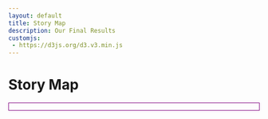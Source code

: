 ```yaml
---
layout: default
title: Story Map
description: Our Final Results
customjs:
 - https://d3js.org/d3.v3.min.js
---
```

# Story Map


<html>
<head>
  <meta charset="utf-8">
  <meta name="viewport" content="width=device-width">
  <title>JS Bin</title>
  <style id="jsbin-css">
  .boxed {
  border: 1px solid purple ;
  }
  .background {
    fill: #eee;
    pointer-events: all;
  }
  .background-trial {
    fill: 'black';
  }
  .button {
    position: relative;
  }
  .map-layer {
    fill: #fff;
    stroke: #aaa;
  }
  .effect-layer{
    pointer-events:none;
  }
  text{
    font-family: 'Helvetica Neue', Helvetica, Arial, sans-serif;
    font-weight: 300;
  }
  text.big-text{
    font-size: 30px;
    font-weight: 400;
  }
  .effect-layer text, text.dummy-text{
    font-size: 12px;
  }
  .tooltip {
    position: absolute;
    z-index: 10;
    visibility: hidden;
    background: Beige;
  }
  </style>
</head>
<body>
<div class="boxed">
  <script src="https://d3js.org/d3.v3.min.js"></script>
      <div id = 'chart1'>
        <div id = 'title_div'>
        </div>
        <div id = 'dropdown'></div>
    </div>
  <script id="jsbin-javascript">
  var width = 1200,
      height = 600,
      left;

  // Define color scale
  var color = d3.scale.linear()
    .domain([1, 5])
    .clamp(true)
    .range(['white', 'SteelBlue']);

  var projection = d3.geo.mercator()
                       .scale(900)
                       .center([-103.7,38])
                       .translate([(width)/2, (height)/2])

  var path = d3.geo.path()
    .projection(projection);


  var title_svg = d3.select('#title_div')
    .append('svg')
    .attr('width', width)
    .attr('height', 100);

  title_svg.append('rect')
    .attr('id', 'title_background')
    .attr('class', 'background')
    .attr('width', width)
    .attr('height', 100);


  // Set svg width & height
  var svg = d3.select('#chart1')
    .append('svg')
    .attr('width', width)
    .attr('height', height);

  // Add background
  svg.append('rect')
    .attr('class', 'background')
    .attr('width', width)
    .attr('height', height);



  var filter_y = 77;
  var filter_text = 90;
  var year_x = 280;
  var space_x = 50;
  var assigned = true;
  var zoom_in = false;

  var years = [{'x': year_x + (0*space_x), 'year': 2001},
  {'x': year_x + (1*space_x), 'year': 2002},
  {'x': year_x + (2*space_x), 'year': 2003},
  {'x': year_x + (3*space_x), 'year': 2004},
  {'x': year_x + (4*space_x), 'year': 2005},
  {'x': year_x + (5*space_x), 'year': 2006},
  {'x': year_x + (6*space_x), 'year': 2007},
  {'x': year_x + (7*space_x), 'year': 2008},
  {'x': year_x + (8*space_x), 'year': 2009},
  {'x': year_x + (9*space_x), 'year': 2010},
  {'x': year_x + (10*space_x), 'year': 2011},
  {'x': year_x + (11*space_x), 'year': 2012}];

  var year_buttons = title_svg.selectAll("rect")
                              .filter(function(d) {
                                return d;
                              })
                             .data(years)
                             .enter()
                             .append("rect");

  var yearAttributes = year_buttons
                          .attr("width", 50)
                          .attr("height", 18)
                          // .attr('r', 8)
                          .attr("x", function (d) { return d.x; })
                          .style("y", filter_y)
                          .style('opacity', 0.2);

  year_buttons.filter(function(d) { return d.year == 2001; })
    .style('opacity', 0.5);

  for (var i = 0; i < years.length; i++) {
    title_svg.append('text').text(years[i].year)
      .attr('id', 'year_text')
      .attr('dx', years[i].x + 13)
      .attr('dy', filter_y + 13)
      .style('font-size', 12);
  }


  title_svg.append('text').text('Patents: ').attr('x', 10).attr('y', filter_text);

  var assigned_filter = title_svg.append('rect')
    .attr('id', 'assigned_filter')
    .attr('width', 70)
    .attr('height', 18)
    .attr('x', 80)
    .attr('y', filter_y)
    .style('opacity', 0.5);
    title_svg.append('text').text('Assigned').attr('x', 90).attr('y', filter_text).style('font-size', 12);

  var invented_filter = title_svg.append('rect')
    .attr('id', 'invented_filter')
    .attr('width', 70)
    .attr('height', 18)
    .attr('x', 150)
    .attr('y', filter_y)
    .style('opacity', 0.2);
    title_svg.append('text').text('Invented').attr('id', 'invented_filter').attr('x', 165).attr('y', filter_text).style('font-size', 12);







  var g = svg.append('g');


  var effectLayer = g.append('g')
    .classed('effect-layer', true);


  var mapLayer = g.append('g')
    .classed('map-layer', true);


  var dummyText = g.append('text')
    .classed('dummy-text', true)
    .attr('x', 10)
    .attr('y', 30)
    .style('opacity', 0);


  var bigText = g.append('text')
    .classed('big-text', true)
    .attr('x', 20)
    .attr('y', 45);


  var tooltip = d3.select('#chart1')
         .append('g')
         .attr('class', 'tooltip');


  svg.append('rect')
    .attr('id', 'summary_stats')
    .attr('width', (width / 5) + 20)
    .attr('height', 900)
    .attr("transform","translate(0,0)")
    .attr("fill", "SteelBlue")
    .style('opacity', 0.1)
    .attr('stroke', 'black')
    .attr('stroke-width', 0.2);

  title_svg.append('text')
    .attr('id', 'title')
    .text('Top Innovative Cities in the United States')
    .attr('font-size', 24)
    .attr('x', 400)
    .attr('y', 30);

  svg.append('text')
    .attr('id', 'year')
    .text('Year: ')
    .attr('font-weight', 'bold')
    .attr('font-size', 12)
    .attr('x', 10)
    .attr('y', 30);

  svg.append('text')
    .attr('id', 'top_features')
    .text('Logistic Regression Coefficients: ')
    .attr('font-weight', 'bold')
    .attr('font-size', 12)
    .attr('x', 10)
    .attr('y', 50);

  svg.append('text')
    .text('Feature')
    .attr('font-weight', 'bold')
    .attr('font-size', 12)
    .attr('x', 20)
    .attr('y', 80);


  svg.append('text')
    .text('Assigned')
    .attr('font-weight', 'bold')
    .attr('font-size', 12)
    .attr('x', 120)
    .attr('y', 80);

  svg.append('text')
      .text('Invented')
      .attr('font-weight', 'bold')
      .attr('font-size', 12)
      .attr('x', 180)
      .attr('y', 80);

  svg.append('text')
    .text('Top Cities: ')
    .attr('id', 'top_cities')
    .attr('font-weight', 'bold')
    .attr('font-size', 12)
    .attr('x', 10)
    .attr('y', 250);

  svg.append('text')
    .text('Place: ')
    .attr('font-weight', 'bold')
    .attr('font-size', 12)
    .attr('x', 10)
    .attr('y', 400);

  svg.append('text')
    .text('Total Patents: ')
    .attr('font-weight', 'bold')
    .attr('font-size', 12)
    .attr('x', 10)
    .attr('y', 420);

  svg.append('text')
    .text('Total Invented Patents: ')
    .attr('font-weight', 'bold')
    .attr('font-size', 12)
    .attr('x', 10)
    .attr('y', 440);

  svg.append('text')
    .text('Average SBIR Funding: ')
    .attr('font-weight', 'bold')
    .attr('font-size', 12)
    .attr('x', 10)
    .attr('y', 460);

  svg.append('text')
    .text('Percent Creative Class: ')
    .attr('font-weight', 'bold')
    .attr('font-size', 12)
    .attr('x', 10)
    .attr('y', 480);

  svg.append('text')
    .text("Percent Bachelor's Deg: ")
    .attr('font-weight', 'bold')
    .attr('font-size', 12)
    .attr('x', 10)
    .attr('y', 500);

  svg.append('text')
    .text("Percent Graduate Deg: ")
    .attr('font-weight', 'bold')
    .attr('font-size', 12)
    .attr('x', 10)
    .attr('y', 520);

  svg.append('text')
    .text("Percent Foreign Born: ")
    .attr('font-weight', 'bold')
    .attr('font-size', 12)
    .attr('x', 10)
    .attr('y', 540);

  svg.append('text')
    .text("Median Household Income: ")
    .attr('font-weight', 'bold')
    .attr('font-size', 12)
    .attr('x', 10)
    .attr('y', 560);



  d3.json('https://gist.githubusercontent.com/rohuniyer/c44fead13bb1f6ec517bdb53f36870da/raw/aba3df59a745810f7afef833b0728a6b70ba8129/new_cities_stats.json', function(error, mapData) {

    //console.log(mapData.features[0].properties.place_name)

    var features = mapData.features;

    var spacing = 20;

    var f_3 = d3.format(".3f");
    var f_1 = d3.format(",.0f");


    var year = 2001;

    d3.csv('https://raw.githubusercontent.com/rohuniyer/a_story_of_cities_and_patents/master/csv_for_summary.csv',
      function(data) {
        //console.log(data[0]);

        var annualPatentSummary = d3.nest()
          .key(function(d) { return d.Year; })
          .rollup(function(v) { return d3.sum(v, function(d) { return d['Patents']; }); })
          .entries(data);


        var annualInventorPatentSummary = d3.nest()
            .key(function(d) { return d.Year; })
            .rollup(function(v) { return d3.sum(v, function(d) { return d.inventor_patents; }); })
            .entries(data);


        var annualSBIRSummary = d3.nest()
          .key(function(d) { return d.Year; })
          .rollup(function(v) { return d3.mean(v, function(d) { return d['Award Mean']; }); })
          .entries(data);


        var annualCC = d3.nest()
          .key(function(d) { return d.Year; })
          .rollup(function(v) { return d3.mean(v, function(d) { return d.percent_creative_class; }); })
          .entries(data);

        var annualBachelors = d3.nest()
          .key(function(d) {return d.Year; })
          .rollup(function(v) { return d3.mean(v, function(d) { return d.percent_bachelors; }); })
          .entries(data);

        var annualGraduate = d3.nest()
          .key(function(d) { return d.Year; })
          .rollup(function(v) { return d3.mean(v, function(d) { return d.percent_graduate; }); })
          .entries(data);

        var annualForeignBorn = d3.nest()
          .key(function(d) { return d.Year; })
          .rollup(function(v) { return d3.mean(v, function(d) { return d.percent_foreign_born; }); })
          .entries(data);

        var annualMedianIncome = d3.nest()
          .key(function(d) { return d.Year; })
          .rollup(function(v) { return d3.mean(v, function(d) { return d.median_household_income; }); })
          .entries(data);

        var topCities = d3.nest()
          .key(function(d) { return d.Year; })
          .entries(data);

        function rank_inventor_cities() {
          var ranked_cities = [];
          for (var i = 0; i < Object.keys(topCities).length; i++) {
            ranked_cities.push(topCities[i].values.map(d => [d.city_state, d.inventor_patents]));
          }
          for (var i = 0; i < ranked_cities.length; i++) {
            ranked_cities[i].sort(function (a, b) {
              return b[1] - a[1];
            })
            ranked_cities[i] = ranked_cities[i].map(d => d[0]);
          }
          return ranked_cities;
        }
        var ranked_inventor_cities = rank_inventor_cities();




        function get_cities() {
          var ranked_cities = []
          for (var i = 0; i < Object.keys(topCities).length; i++) {
            ranked_cities.push(topCities[i].values.map(d => d.city_state));
          }
          return ranked_cities;
        }

        var ranked_cities = get_cities();


        d3.csv('https://raw.githubusercontent.com/rohuniyer/a_story_of_cities_and_patents/master/regression_results.csv',
          function(regression_data) {

            var annualRegressionSummary = d3.nest()
              .key(function(d) { return d.Year; })
              .key(function(v) { return v.score; })
              .entries(regression_data);


            function regression_results_text() {

              var results_y = 100;

              //Award Mean
              svg.append('text')
                .text('SBIR Mean: ')
                .attr('font-size', 12)
                .attr('x', 20)
                .attr('y', results_y);

              svg.append('text')
                .text(function(d) {
                  return f_3(annualRegressionSummary[year-2001].values[0].values[0].award_mean);
                })
                .attr('id', 'award_mean_sa')
                .attr('font-size', 12)
                .attr('x', 120)
                .attr('y', results_y);

              svg.append('text')
                .text(function(d) {
                  return f_3(annualRegressionSummary[year-2001].values[1].values[0].award_mean);
                })
                .attr('id', 'award_mean_si')
                .attr('font-size', 12)
                .attr('x', 180)
                .attr('y', results_y);

              //Perc Creative Class
              svg.append('text')
                .text('Creative Class: ')
                .attr('font-size', 12)
                .attr('x', 20)
                .attr('y', results_y + spacing);

              svg.append('text')
                .text(function(d) {
                  return f_3(annualRegressionSummary[year-2001].values[0].values[0].scaled_perc_creative_class);
                })
                .attr('id', 'scaled_perc_creative_class_sa')
                .attr('font-size', 12)
                .attr('x', 120)
                .attr('y', results_y + spacing);

              svg.append('text')
                .text(function(d) {
                  return f_3(annualRegressionSummary[year-2001].values[1].values[0].scaled_perc_creative_class);
                })
                .attr('id', 'scaled_perc_creative_class_si')
                .attr('font-size', 12)
                .attr('x', 180)
                .attr('y', results_y + spacing);


              //Perc Bachelors
              svg.append('text')
                .text('Bachelors Deg.: ')
                .attr('font-size', 12)
                .attr('x', 20)
                .attr('y', results_y + (2*spacing));

              svg.append('text')
                .text(function(d) {
                  return f_3(annualRegressionSummary[year-2001].values[0].values[0].percent_bachelors);
                })
                .attr('id', 'percent_bachelors_sa')
                .attr('font-size', 12)
                .attr('x', 120)
                .attr('y', results_y + (2*spacing));

              svg.append('text')
                .text(function(d) {
                  return f_3(annualRegressionSummary[year-2001].values[1].values[0].percent_bachelors);
                })
                .attr('id', 'percent_bachelors_si')
                .attr('font-size', 12)
                .attr('x', 180)
                .attr('y', results_y + (2*spacing));

              //Perc Graduate
              svg.append('text')
                .text('Graduates Deg.: ')
                .attr('font-size', 12)
                .attr('x', 20)
                .attr('y', results_y + (3*spacing));

              svg.append('text')
                .text(function(d) {
                  return f_3(annualRegressionSummary[year-2001].values[0].values[0].percent_graduate);
                })
                .attr('id', 'percent_graduate_sa')
                .attr('font-size', 12)
                .attr('x', 120)
                .attr('y', results_y + (3*spacing));

              svg.append('text')
                .text(function(d) {
                  return f_3(annualRegressionSummary[year-2001].values[1].values[0].percent_graduate);
                })
                .attr('id', 'percent_graduate_si')
                .attr('font-size', 12)
                .attr('x', 180)
                .attr('y', results_y + (3*spacing));

                //Perc Foreign Born
                svg.append('text')
                  .text('Foreign Born: ')
                  .attr('font-size', 12)
                  .attr('x', 20)
                  .attr('y', results_y + (4*spacing));

                svg.append('text')
                  .text(function(d) {
                    return f_3(annualRegressionSummary[year-2001].values[0].values[0].percent_foreign_born);
                  })
                  .attr('id', 'percent_foreign_born_sa')
                  .attr('font-size', 12)
                  .attr('x', 120)
                  .attr('y', results_y + (4*spacing));

                svg.append('text')
                  .text(function(d) {
                    return f_3(annualRegressionSummary[year-2001].values[1].values[0].percent_foreign_born);
                  })
                  .attr('id', 'percent_foreign_born_si')
                  .attr('font-size', 12)
                  .attr('x', 180)
                  .attr('y', results_y + (4*spacing));

                //Recipient Mean
                svg.append('text')
                  .text('Federal Funding: ')
                  .attr('font-size', 12)
                  .attr('x', 20)
                  .attr('y', results_y + (5*spacing));

                svg.append('text')
                  .text(function(d) {
                    return f_3(annualRegressionSummary[year-2001].values[0].values[0].recipient_mean);
                  })
                  .attr('id', 'recipient_mean_sa')
                  .attr('font-size', 12)
                  .attr('x', 120)
                  .attr('y', results_y + (5*spacing));

                svg.append('text')
                  .text(function(d) {
                    return f_3(annualRegressionSummary[year-2001].values[1].values[0].recipient_mean);
                  })
                  .attr('id', 'recipient_mean_si')
                  .attr('font-size', 12)
                  .attr('x', 180)
                  .attr('y', results_y + (5*spacing));

                //Median Household Income
                svg.append('text')
                  .text('Household Income: ')
                  .attr('font-size', 12)
                  .attr('x', 20)
                  .attr('y', results_y + (6*spacing));

                svg.append('text')
                  .text(function(d) {
                    return f_3(annualRegressionSummary[year-2001].values[0].values[0].median_household_income);
                  })
                  .attr('id', 'median_household_income_sa')
                  .attr('font-size', 12)
                  .attr('x', 120)
                  .attr('y', results_y + (6*spacing));

                svg.append('text')
                  .text(function(d) {
                    return f_3(annualRegressionSummary[year-2001].values[1].values[0].median_household_income);
                  })
                  .attr('id', 'median_household_income_si')
                  .attr('font-size', 12)
                  .attr('x', 180)
                  .attr('y', results_y + (6*spacing));


            }

            regression_results_text();





    d3.json('https://raw.githubusercontent.com/rohuniyer/a_story_of_cities_and_patents/master/city_stats.json', function(error, cityData) {

      var centroids = features.map(function (feature){
        return path.centroid(feature);
      });


        var years = Object.keys(cityData).sort();

        var city_features = cityData[year];

        draw_legend();


        function write_top_cities() {
          svg.append('text')
           .html(function (d) {
             if (assigned) {
               var curr_city = city_features[ranked_cities[year-2001][0]]
             }
             else {
               var curr_city = city_features[ranked_inventor_cities[year-2001][0]]
             }
             var city_rank = '1 | ' + curr_city.city_for_viewing;
             return city_rank; //topCities[year-2001].values[0].city_state;
           })
           .attr('id', 'top_cities_1')
           .attr('font-size', 12)
           .attr('x', 20)
           .attr('y', 270)

           svg.append('text')
            .html(function (d) {
              if (assigned) {
                var curr_city = city_features[ranked_cities[year-2001][1]]
              }
              else {
                var curr_city = city_features[ranked_inventor_cities[year-2001][1]]
              }
              var city_rank = '2 | ' + curr_city.city_for_viewing;
              return city_rank; //topCities[year-2001].values[0].city_state;
            })
            .attr('id', 'top_cities_2')
            .attr('font-size', 12)
            .attr('x', 20)
            .attr('y', 285)

            svg.append('text')
             .html(function (d) {
               if (assigned) {
                 var curr_city = city_features[ranked_cities[year-2001][2]]
               }
               else {
                 var curr_city = city_features[ranked_inventor_cities[year-2001][2]]
               }
               var city_rank = '3 | ' + curr_city.city_for_viewing;
               return city_rank; //topCities[year-2001].values[0].city_state;
             })
             .attr('id', 'top_cities_3')
             .attr('font-size', 12)
             .attr('x', 20)
             .attr('y', 300)

             svg.append('text')
              .html(function (d) {
                if (assigned) {
                  var curr_city = city_features[ranked_cities[year-2001][3]]
                }
                else {
                  var curr_city = city_features[ranked_inventor_cities[year-2001][3]]
                }
                var city_rank = '4 | ' + curr_city.city_for_viewing;
                return city_rank; //topCities[year-2001].values[0].city_state;
              })
              .attr('id', 'top_cities_4')
              .attr('font-size', 12)
              .attr('x', 20)
              .attr('y', 315)

              svg.append('text')
               .html(function (d) {
                 if (assigned) {
                   var curr_city = city_features[ranked_cities[year-2001][4]]
                 }
                 else {
                   var curr_city = city_features[ranked_inventor_cities[year-2001][4]]
                 }
                 var city_rank = '5 | ' + curr_city.city_for_viewing;
                 return city_rank; //topCities[year-2001].values[0].city_state;
               })
               .attr('id', 'top_cities_5')
               .attr('font-size', 12)
               .attr('x', 20)
               .attr('y', 330)
        }

        write_top_cities();


        var summary_stats_x = 150;
        var summary_stats_y = 400;


         svg.append('text')
           .text('USA')
           .attr('id', 'place_name')
           .attr('font-size', 12)
           .attr('x', summary_stats_x)
           .attr('y', 400);

         svg.append('text')
           .text(function(d) {
             return f_1(annualPatentSummary[year - 2001].values);
           })
           .attr('id', 'patents')
           .attr('font-size', 12)
           .attr('x', summary_stats_x)
           .attr('y', 420);

        svg.append('text')
             .text(function(d) {
               return f_1(annualInventorPatentSummary[year - 2001].values);
             })
             .attr('id', 'inventor_patents')
             .attr('font-size', 12)
             .attr('x', summary_stats_x)
             .attr('y', 440);

        svg.append('text')
           .text(function (d) {
             return '$' + f_1(annualSBIRSummary[year - 2001].values);
           })
           .attr('id', 'funding')
           .attr('font-size', 12)
           .attr('x', summary_stats_x)
           .attr('y', 460);

        svg.append('text')
           .text(function(d) {
             return f_3(annualCC[year - 2001].values);
           })
           .attr('id', 'perc_cc')
           .attr('font-size', 12)
           .attr('x', summary_stats_x)
           .attr('y', 480);

           svg.append('text')
              .text(function(d) {
                return f_3(annualBachelors[year - 2001].values);
              })
              .attr('id', 'perc_bachelors_summary')
              .attr('font-size', 12)
              .attr('x', summary_stats_x)
              .attr('y', 500);

          svg.append('text')
             .text(function(d) {
               return f_3(annualGraduate[year - 2001].values);
             })
             .attr('id', 'perc_graduate_summary')
             .attr('font-size', 12)
             .attr('x', summary_stats_x)
             .attr('y', 520);

         svg.append('text')
            .text(function(d) {
              return f_3(annualForeignBorn[year - 2001].values);
            })
            .attr('id', 'perc_fb_summary')
            .attr('font-size', 12)
            .attr('x', summary_stats_x)
            .attr('y', 540);


        svg.append('text')
           .text(function(d) {
             return '$' + f_1(annualMedianIncome[year - 2001].values);
           })
           .attr('id', 'perc_income_summary')
           .attr('font-size', 12)
           .attr('x', summary_stats_x)
           .attr('y', 560);



        function draw_circles() {
          mapLayer.selectAll('circle')
              .data(features)
              .enter().append('circle')
              .attr('cx', function(d) {
                return projection([d.properties.lon, d.properties.lat])[0];
              })
              .attr('cy', function(d) {
                return projection([d.properties.lon, d.properties.lat])[1];
              })
              .attr('r', function(d) {
                var city_name = d.properties.city_state;
                var curr_city = city_features[city_name];
                if (assigned) {
                  return Math.pow(Math.log(curr_city.Patents / 2), 1.5);
                }
                else{
                  return Math.pow(Math.log(curr_city.inventor_patents / 2), 1.5);
                }
                //return (Math.pow(curr_city.Score_assigned, 3)) / 8;
              })
              .attr("stroke","")
              .style('fill', function(d) {
                var city_name = d.properties.city_state;
                var curr_city = city_features[city_name];
                return (color(curr_city.Score_invented));
              })
              .on('mouseover', function(d) {
                    d3.select(this)
                      .style('fill', 'grey')
                      .attr("stroke","black");

                      var city_name = d.properties.city_state;
                      var curr_city = city_features[city_name];
                      //mouseover(curr_city);
                      tooltip.html(format_description(d, curr_city));
                      tooltip.style('visibility', 'visible');
                      tooltip.style('top', (d3.event.pageY+20) + "px")
                             .style('left', (d3.event.pageX+10) + "px");
               })
              .on('mouseout', function(d) {
                      var city_name = d.properties.city_state;
                      var curr_city = city_features[city_name];
                      d3.select(this).style('fill', function(d) {
                          return (color(curr_city.Score_invented));
                      })
                      .attr("stroke","");
                      tooltip.style('visibility', 'hidden');

              })
              .on('click', function(d) {
                        var city_name = d.properties.city_state;
                        var curr_city = city_features[city_name];
                        change_summary_stats(d, curr_city);
                        change_clicked_top_cities(d, city_name);
                        clicked(d, curr_city);
              });
        }

        draw_circles();

        //Draw each province as a path

        assigned_filter.on("mouseover", function(d) {
          console.log("assigned_filter");
          d3.select(this).style('opacity', 0.5);
          d3.select('#invented_filter').style('opacity', 0.2);
          assigned = true;
          change_top_cities();
          mapLayer.selectAll('circle')
              .data(features)
              .attr('cx', function(d) {
                return projection([d.properties.lon, d.properties.lat])[0];
              })
              .attr('cy', function(d) {
                return projection([d.properties.lon, d.properties.lat])[1];
              })
              .attr('r', function(d) {
                var city_name = d.properties.city_state;
                var curr_city = city_features[city_name];
                  if (zoom_in) {
                    if (assigned) {
                      return Math.pow(Math.log(curr_city.Patents / 12), 1.2);
                    }
                    else {
                      return Math.pow(Math.log(curr_city.inventor_patents / 12), 1.2);
                    }
                  }
                  else {
                    if (assigned) {
                      return Math.pow(Math.log(curr_city.Patents / 2), 1.5);
                    }
                    else{
                      return Math.pow(Math.log(curr_city.inventor_patents / 2), 1.5);
                    }
                  }

              })
              .attr("stroke","")
              .style('fill', function(d) {
                var city_name = d.properties.city_state;
                var curr_city = city_features[city_name];
                return (color(curr_city.Score_invented));
              })
              .on('mouseover', function(d) {
                    d3.select(this)
                      .style('fill', 'grey')
                      .attr("stroke","black");

                      var city_name = d.properties.city_state;
                      var curr_city = city_features[city_name];
                      //mouseover(curr_city);
                      tooltip.html(format_description(d, curr_city));
                      tooltip.style('visibility', 'visible');
                      tooltip.style('top', (d3.event.pageY+20) + "px")
                             .style('left', (d3.event.pageX+10) + "px");
               })
              .on('mouseout', function(d) {
                      var city_name = d.properties.city_state;
                      var curr_city = city_features[city_name];
                      d3.select(this).style('fill', function(d) {
                          return (color(curr_city.Score_invented));
                      })
                      .attr("stroke","");
                      tooltip.style('visibility', 'hidden');

              })
              .on('click', function(d) {
                        var city_name = d.properties.city_state;
                        var curr_city = city_features[city_name];
                        change_summary_stats(d, curr_city);
                        change_clicked_top_cities(d, city_name);
                        clicked(d, curr_city);
              });
        });

        invented_filter.on('mouseover', function() {
          console.log('invented_filter');
          d3.select(this).style('opacity', 0.5);
          d3.select('#assigned_filter').style('opacity', 0.2);
          assigned = false;
          change_top_cities();
          mapLayer.selectAll('circle')
              .data(features)
              .attr('cx', function(d) {
                return projection([d.properties.lon, d.properties.lat])[0];
              })
              .attr('cy', function(d) {
                return projection([d.properties.lon, d.properties.lat])[1];
              })
              .attr('r', function(d) {
                var city_name = d.properties.city_state;
                var curr_city = city_features[city_name];
                if (zoom_in) {
                  if (assigned) {
                    return Math.pow(Math.log(curr_city.Patents / 12), 1.2);
                  }
                  else {
                    return Math.pow(Math.log(curr_city.inventor_patents / 12), 1.2);
                  }
                }
                else {
                  if (assigned) {
                    return Math.pow(Math.log(curr_city.Patents / 2), 1.5);
                  }
                  else{
                    return Math.pow(Math.log(curr_city.inventor_patents / 2), 1.5);
                  }
                }
              })
              .attr("stroke","")
              .style('fill', function(d) {
                var city_name = d.properties.city_state;
                var curr_city = city_features[city_name];
                return (color(curr_city.Score_invented));
              })
              .on('mouseover', function(d) {
                    d3.select(this)
                      .style('fill', 'grey')
                      .attr("stroke","black");

                      var city_name = d.properties.city_state;
                      var curr_city = city_features[city_name];
                      //mouseover(curr_city);
                      tooltip.html(format_description(d, curr_city));
                      tooltip.style('visibility', 'visible');
                      tooltip.style('top', (d3.event.pageY+20) + "px")
                             .style('left', (d3.event.pageX+10) + "px");
               })
              .on('mouseout', function(d) {
                      var city_name = d.properties.city_state;
                      var curr_city = city_features[city_name];
                      d3.select(this).style('fill', function(d) {
                          return (color(curr_city.Score_invented));
                      })
                      .attr("stroke","");
                      tooltip.style('visibility', 'hidden');

              })
              .on('click', function(d) {
                        var city_name = d.properties.city_state;
                        var curr_city = city_features[city_name];
                        change_summary_stats(d, curr_city);
                        change_clicked_top_cities(d, city_name);
                        clicked(d, curr_city);
              });
        })



        year_buttons.on('mouseover', function (d) {
          year = d.year;
          title_svg.selectAll('rect').filter(function(d) { return d; }).style('opacity', 0.2);
          title_svg.selectAll('#year_text').style('font-color', 'white');
          d3.select(this).style('opacity', 0.5);
          var city_features = cityData[year];
          change_annual_stats(d);
          change_regression_results_text(d);
          change_top_cities(d);
          //Draw each province as a path
          mapLayer.selectAll('circle')
              .data(features)
              .attr('cx', function(d) {
                return projection([d.properties.lon, d.properties.lat])[0];
              })
              .attr('cy', function(d) {
                return projection([d.properties.lon, d.properties.lat])[1];
              })
              .attr('r', function(d) {
                var city_name = d.properties.city_state;
                var curr_city = city_features[city_name];
                if (zoom_in) {
                  if (assigned) {
                    return Math.pow(Math.log(curr_city.Patents / 12), 1.2);
                  }
                  else {
                    return Math.pow(Math.log(curr_city.inventor_patents / 12), 1.2);
                  }
                }
                else {
                  if (assigned) {
                    return Math.pow(Math.log(curr_city.Patents / 2), 1.5);
                  }
                  else{
                    return Math.pow(Math.log(curr_city.inventor_patents / 2), 1.5);
                  }
                }
              })
              .attr("stroke","")
              .style('fill', function(d) {
                var city_name = d.properties.city_state;
                var curr_city = city_features[city_name];
                return (color(curr_city.Score_invented));
              })
              .on('mouseover', function(d) {
                    d3.select(this)
                      .style('fill', 'grey')
                      .attr("stroke","black");

                      var city_name = d.properties.city_state;
                      var curr_city = city_features[city_name];
                      //mouseover(curr_city);
                      tooltip.html(format_description(d, curr_city));
                      tooltip.style('visibility', 'visible');
                      tooltip.style('top', (d3.event.pageY+20) + "px")
                             .style('left', (d3.event.pageX+10) + "px");
               })
              .on('mouseout', function(d) {
                      var city_name = d.properties.city_state;
                      var curr_city = city_features[city_name];
                      d3.select(this).style('fill', function(d) {
                          return (color(curr_city.Score_invented));
                      })
                      .attr("stroke","");
                      tooltip.style('visibility', 'hidden');

              })
              .on('click', function(d) {
                        var city_name = d.properties.city_state;
                        var curr_city = city_features[city_name];
                        change_summary_stats(d, curr_city);
                        change_clicked_top_cities(d, city_name);
                        clicked(d, curr_city);
              });
        })


            // When the button is changed, run the updateChart function
            // dropdown.on("change", function(d) {
            //     year = d3.select(this).property('value')
            //     var city_features = cityData[year];
            //     change_annual_stats(d);
            //     change_regression_results_text(d);
            //     change_top_cities(d);
            //     //Draw each province as a path
            //     mapLayer.selectAll('circle')
            //         .data(features)
            //         .attr('cx', function(d) {
            //           return projection([d.properties.lon, d.properties.lat])[0];
            //         })
            //         .attr('cy', function(d) {
            //           return projection([d.properties.lon, d.properties.lat])[1];
            //         })
            //         .attr('r', function(d) {
            //           var city_name = d.properties.city_state;
            //           var curr_city = city_features[city_name];
            //             if (assigned) {
            //               return Math.pow(Math.log(curr_city.Patents / 2), 1.5);
            //             }
            //             else{
            //               return Math.pow(Math.log(curr_city.inventor_patents / 2), 1.5);
            //             }
            //         })
            //         .attr("stroke","")
            //         .style('fill', function(d) {
            //           var city_name = d.properties.city_state;
            //           var curr_city = city_features[city_name];
            //           return (color(curr_city.Score_invented));
            //         })
            //         .on('mouseover', function(d) {
            //               d3.select(this)
            //                 .style('fill', 'grey')
            //                 .attr("stroke","black");
            //
            //                 var city_name = d.properties.city_state;
            //                 var curr_city = city_features[city_name];
            //                 //mouseover(curr_city);
            //                 tooltip.html(format_description(d, curr_city));
            //                 tooltip.style('visibility', 'visible');
            //                 tooltip.style('top', (d3.event.pageY+20) + "px")
            //                        .style('left', (d3.event.pageX+10) + "px");
            //          })
            //         .on('mouseout', function(d) {
            //                 var city_name = d.properties.city_state;
            //                 var curr_city = city_features[city_name];
            //                 d3.select(this).style('fill', function(d) {
            //                     return (color(curr_city.Score_invented));
            //                 })
            //                 .attr("stroke","");
            //                 tooltip.style('visibility', 'hidden');
            //
            //         })
            //         .on('click', function(d) {
            //                   var city_name = d.properties.city_state;
            //                   var curr_city = city_features[city_name];
            //                   change_summary_stats(d, curr_city);
            //                   change_clicked_top_cities(d, city_name);
            //                   clicked(d, curr_city);
            //         });
            //
            // })

            function format_description(d, curr_city) {
              var to_return = '<b> ' + curr_city.city_for_viewing +  ' </b> <br> Patents: ' + curr_city.Patents +  ' </b> <br> Invented Patents: ' + curr_city.inventor_patents;
              return to_return;
            }


            // When clicked, zoom in
            function clicked(d, curr_city) {
              var x, y, k;
              // Compute centroid of the selected path
              if (d && centered !== d) {

                d3.select('#summary_stats')
                  .style('opacity', 0.2);

                console.log(d.properties.city_state);

                var centroid = path.centroid(d);
                x = centroid[0];
                y = centroid[1];
                k = 8;
                centered = d;
                zoom_in = true;

                // d3.select('#title').text('');

                mapLayer.selectAll('circle')
                  .transition()
                  .duration(750)
                  .attr("stroke-width", 0.1)
                  .attr('r', function(d) {
                    var city_name = d.properties.city_state;
                    var curr_city = city_features[city_name];
                    if (assigned) {
                      return Math.pow(Math.log(curr_city.Patents / 12), 1.2);
                    }
                    else {
                      return Math.pow(Math.log(curr_city.inventor_patents / 12), 1.2);
                    }

            //          return d.properties.Score_assigned / 3.5;
                });
              } else {

                d3.select('#summary_stats')
                  .style('opacity', 0.2);

                zoom_in = false;

                x = width/2;
                y = height/2;
                k = 1;
                centered = null;

                // d3.select('#title').text('Top Innovative Cities in the United States');

                mapLayer.selectAll('circle')
                    .transition()
                    .duration(750)
                    .attr("stroke-width", 0.5)
                    .attr('r', function(d) {
                                var city_name = d.properties.city_state;
                                var curr_city = city_features[city_name];
                                if (assigned) {
                                  return Math.pow(Math.log(curr_city.Patents / 2), 1.5);
                                }
                                else{
                                  return Math.pow(Math.log(curr_city.inventor_patents / 2), 1.5);
                                }
                          //return (Math.pow(curr_city.Score_assigned, 3)) / 8;
                        //return (d.properties.fips);
                        // return (Math.pow(d.properties.Year, 3)) / 8;
                });


              }
              //change_summary_stats(d);
              // Zoom
              g.transition()
                .duration(750)
                .attr('transform', 'translate(' + width / 2 + ',' + height / 2 + ')scale(' + k + ')translate(' + -x + ',' + -y + ')');
            }

            function draw_legend() {

              var top_City = ranked_cities[year-2001][0]
              var tophalf_City = ranked_cities[year-2001][30]
              var bottomhalf_City = ranked_cities[year-2001][80]
              var bottom_City = ranked_cities[year-2001][200]

              svg.append('circle')
                .attr('cx', width - 120)
                .attr('cy', height - 30)
                .attr('r', function(d) {
                  var city = city_features[top_City]
                  return Math.pow(Math.log(5000 / 2), 1.5);
                })
                .style('fill','blue')
                .style('opacity', 0.3);
              svg.append('text')
                .text(function(d) { return '5000 Patents' })
                .attr('font-size', 12)
                .attr('x', width - 90)
                .attr('y', height - 25);


                svg.append('circle')
                  .attr('cx', width - 120)
                  .attr('cy', height - 70)
                  .attr('r', function(d) {
                    var city = city_features[tophalf_City]
                    return Math.pow(Math.log(1000 / 2), 1.5);
                  })
                  .style('fill','blue')
                  .style('opacity', 0.3);
                  svg.append('text')
                    .text(function(d) { return '1000' })
                    .attr('font-size', 12)
                    .attr('x', width - 90)
                    .attr('y', height - 70);


                svg.append('circle')
                  .attr('cx', width - 120)
                  .attr('cy', height - 100)
                  .attr('r', function(d) {
                    var city = city_features[bottomhalf_City]
                    return Math.pow(Math.log(200 / 2), 1.5);
                  })
                  .style('fill','blue')
                  .style('opacity', 0.3);
                  svg.append('text')
                    .text(function(d) { return '200' })
                    .attr('font-size', 12)
                    .attr('x', width - 90)
                    .attr('y', height - 95);


              svg.append('circle')
                .attr('cx', width - 120)
                .attr('cy', height - 120)
                .attr('r', function(d) {
                  var city = city_features[bottom_City]
                  return Math.pow(Math.log(50 / 2), 1.5);
                })
                .style('fill','blue')
                .style('opacity', 0.3);
                svg.append('text')
                  .text(function(d) { return '50'  })
                  .attr('font-size', 12)
                  .attr('x', width - 90)
                  .attr('y', height - 115);

            }

            function change_annual_stats(d) {

              d3.select('#place_name').text("USA");

              d3.select("#patents").text(f_1(annualPatentSummary[year - 2001].values));

              d3.select('#inventor_patents').text(f_1(annualInventorPatentSummary[year-2001].values));

              d3.select('#funding').text('$' + f_1(annualSBIRSummary[year - 2001].values));

              d3.select('#perc_cc').text(f_3(annualCC[year - 2001].values));

              d3.select('#perc_bachelors_summary').text(f_3(annualBachelors[year - 2001].values));

              d3.select('#perc_graduate_summary').text(f_3(annualGraduate[year - 2001].values));

              d3.select('#perc_fb_summary').text(f_3(annualForeignBorn[year - 2001].values));

              d3.select('#perc_income_summary').text('$' + f_1(annualMedianIncome[year - 2001].values));

            }

            function change_summary_stats(d, curr_city) {


                  if (d && centered !== d) {

                    d3.select('#place_name').text(curr_city.city_for_viewing);

                    d3.select("#patents").text(curr_city.Patents);

                    d3.select("#inventor_patents").text(curr_city.inventor_patents)

                    d3.select('#funding').text('$' + f_1(curr_city['Award Mean']));

                    d3.select('#perc_cc').text(f_3(curr_city.percent_creative_class));

                    d3.select('#perc_bachelors_summary').text(f_3(curr_city.percent_bachelors));

                    d3.select('#perc_graduate_summary').text(f_3(curr_city.percent_graduate));

                    d3.select('#perc_fb_summary').text(f_3(curr_city.percent_foreign_born));

                    d3.select('#perc_income_summary').text('$' + f_1(curr_city.median_household_income));
                  }
                  else {
                    d3.select('#place_name').text("USA");

                    d3.select("#patents").text(f_1(annualPatentSummary[year - 2001].values));

                    d3.select('#inventor_patents').text(f_1(annualInventorPatentSummary[year-2001].values));

                    d3.select('#funding').text('$' + f_1(annualSBIRSummary[year - 2001].values));

                    d3.select('#perc_cc').text(f_3(annualCC[year - 2001].values));

                    d3.select('#perc_bachelors_summary').text(f_3(annualBachelors[year - 2001].values));

                    d3.select('#perc_graduate_summary').text(f_3(annualGraduate[year - 2001].values));

                    d3.select('#perc_fb_summary').text(f_3(annualForeignBorn[year - 2001].values));

                    d3.select('#perc_income_summary').text('$' + f_1(annualMedianIncome[year - 2001].values));
                  }

            }

            function change_regression_results_text(d) {

              d3.select('#award_mean_sa').text(f_3(annualRegressionSummary[year-2001].values[0].values[0].award_mean));
              d3.select('#award_mean_si').text(f_3(annualRegressionSummary[year-2001].values[1].values[0].award_mean));

              d3.select('#scaled_perc_creative_class_sa').text(f_3(annualRegressionSummary[year-2001].values[0].values[0].scaled_perc_creative_class));
              d3.select('#scaled_perc_creative_class_si').text(f_3(annualRegressionSummary[year-2001].values[1].values[0].scaled_perc_creative_class));

              d3.select('#percent_bachelors_sa').text(f_3(annualRegressionSummary[year-2001].values[0].values[0].percent_bachelors));
              d3.select('#percent_bachelors_si').text(f_3(annualRegressionSummary[year-2001].values[1].values[0].percent_bachelors));

              d3.select('#percent_graduate_sa').text(f_3(annualRegressionSummary[year-2001].values[0].values[0].percent_graduate));
              d3.select('#percent_graduate_si').text(f_3(annualRegressionSummary[year-2001].values[1].values[0].percent_graduate));

              d3.select('#percent_foreign_born_sa').text(f_3(annualRegressionSummary[year-2001].values[0].values[0].percent_foreign_born));
              d3.select('#percent_foreign_born_si').text(f_3(annualRegressionSummary[year-2001].values[1].values[0].percent_foreign_born));

              d3.select('#recipient_mean_sa').text(f_3(annualRegressionSummary[year-2001].values[0].values[0].recipient_mean));
              d3.select('#recipient_mean_si').text(f_3(annualRegressionSummary[year-2001].values[1].values[0].recipient_mean));

              d3.select('#median_household_income_sa').text(f_3(annualRegressionSummary[year-2001].values[0].values[0].median_household_income));
              d3.select('#median_household_income_si').text(f_3(annualRegressionSummary[year-2001].values[1].values[0].median_household_income));
            }

            function change_clicked_top_cities(d, curr_city) {


              if (d && centered !== d) {

                if (assigned) {
                  index = ranked_cities[year-2001].indexOf(curr_city);

                  if (index > 3) {
                    var city_rank1 = index-1 + ' | ' + city_features[ranked_cities[year-2001][index-2]].city_for_viewing;
                    var city_rank2 = index + ' | ' + city_features[ranked_cities[year-2001][index-1]].city_for_viewing;
                    var city_rank3 = index+1 + ' | ' + city_features[ranked_cities[year-2001][index]].city_for_viewing;
                    var city_rank4 = index+2 + ' | ' + city_features[ranked_cities[year-2001][index+1]].city_for_viewing;
                    var city_rank5 = index+3 + ' | ' + city_features[ranked_cities[year-2001][index+2]].city_for_viewing;

                    d3.select('#top_cities_1').text(city_rank1);
                    d3.select('#top_cities_2').text(city_rank2);
                    d3.select('#top_cities_3').text(city_rank3);
                    d3.select('#top_cities_4').text(city_rank4);
                    d3.select('#top_cities_5').text(city_rank5);
                  }
                }
                else {
                  index = ranked_inventor_cities[year-2001].indexOf(curr_city);

                  if (index > 3) {
                    var city_rank1 = index-1 + ' | ' + city_features[ranked_inventor_cities[year-2001][index-2]].city_for_viewing;
                    var city_rank2 = index + ' | ' + city_features[ranked_inventor_cities[year-2001][index-1]].city_for_viewing;
                    var city_rank3 = index+1 + ' | ' + city_features[ranked_inventor_cities[year-2001][index]].city_for_viewing;
                    var city_rank4 = index+2 + ' | ' + city_features[ranked_inventor_cities[year-2001][index+1]].city_for_viewing;
                    var city_rank5 = index+3 + ' | ' + city_features[ranked_inventor_cities[year-2001][index+2]].city_for_viewing;

                    d3.select('#top_cities_1').text(city_rank1);
                    d3.select('#top_cities_2').text(city_rank2);
                    d3.select('#top_cities_3').text(city_rank3);
                    d3.select('#top_cities_4').text(city_rank4);
                    d3.select('#top_cities_5').text(city_rank5);
                  }

                }

              }

              else {
                if (assigned) {
                  var city_rank1= '1 | ' + city_features[ranked_cities[year-2001][0]].city_for_viewing;
                  var city_rank2= '2 | ' + city_features[ranked_cities[year-2001][1]].city_for_viewing;
                  var city_rank3= '3 | ' + city_features[ranked_cities[year-2001][2]].city_for_viewing;
                  var city_rank4= '4 | ' + city_features[ranked_cities[year-2001][3]].city_for_viewing;
                  var city_rank5= '5 | ' + city_features[ranked_cities[year-2001][4]].city_for_viewing;

                  d3.select('#top_cities_1').text(city_rank1);
                  d3.select('#top_cities_2').text(city_rank2);
                  d3.select('#top_cities_3').text(city_rank3);
                  d3.select('#top_cities_4').text(city_rank4);
                  d3.select('#top_cities_5').text(city_rank5);
                }
                else {
                  var city_rank1= '1 | ' + city_features[ranked_inventor_cities[year-2001][0]].city_for_viewing;
                  var city_rank2= '2 | ' + city_features[ranked_inventor_cities[year-2001][1]].city_for_viewing;
                  var city_rank3= '3 | ' + city_features[ranked_inventor_cities[year-2001][2]].city_for_viewing;
                  var city_rank4= '4 | ' + city_features[ranked_inventor_cities[year-2001][3]].city_for_viewing;
                  var city_rank5= '5 | ' + city_features[ranked_inventor_cities[year-2001][4]].city_for_viewing;

                  d3.select('#top_cities_1').text(city_rank1);
                  d3.select('#top_cities_2').text(city_rank2);
                  d3.select('#top_cities_3').text(city_rank3);
                  d3.select('#top_cities_4').text(city_rank4);
                  d3.select('#top_cities_5').text(city_rank5);
                }

              }

            }

            function change_top_cities(d) {

                if (assigned) {
                  var city_rank1= '1 | ' + city_features[ranked_cities[year-2001][0]].city_for_viewing;
                  var city_rank2= '2 | ' + city_features[ranked_cities[year-2001][1]].city_for_viewing;
                  var city_rank3= '3 | ' + city_features[ranked_cities[year-2001][2]].city_for_viewing;
                  var city_rank4= '4 | ' + city_features[ranked_cities[year-2001][3]].city_for_viewing;
                  var city_rank5= '5 | ' + city_features[ranked_cities[year-2001][4]].city_for_viewing;
                }
                else {
                  var city_rank1= '1 | ' + city_features[ranked_inventor_cities[year-2001][0]].city_for_viewing;
                  var city_rank2= '2 | ' + city_features[ranked_inventor_cities[year-2001][1]].city_for_viewing;
                  var city_rank3= '3 | ' + city_features[ranked_inventor_cities[year-2001][2]].city_for_viewing;
                  var city_rank4= '4 | ' + city_features[ranked_inventor_cities[year-2001][3]].city_for_viewing;
                  var city_rank5= '5 | ' + city_features[ranked_inventor_cities[year-2001][4]].city_for_viewing;
                }
                  d3.select('#top_cities_1').text(city_rank1);
                  d3.select('#top_cities_2').text(city_rank2);
                  d3.select('#top_cities_3').text(city_rank3);
                  d3.select('#top_cities_4').text(city_rank4);
                  d3.select('#top_cities_5').text(city_rank5);
                }


            });


          });
      });
  });


  d3.json('https://gist.githubusercontent.com/michellechandra/0b2ce4923dc9b5809922/raw/a476b9098ba0244718b496697c5b350460d32f99/us-states.json',
         function(error,states) {
    var state_features = states.features;
    mapLayer.selectAll("path")
      .data(state_features)
      .enter()
      .append("path")
      .attr("d", path)
      .style('opacity', 0.2)
      .style("stroke", "#fff")
      .style("stroke-width", "1")
      .style('fill', 'purple')
     });
  </script>
</div>
</body>
</html>

